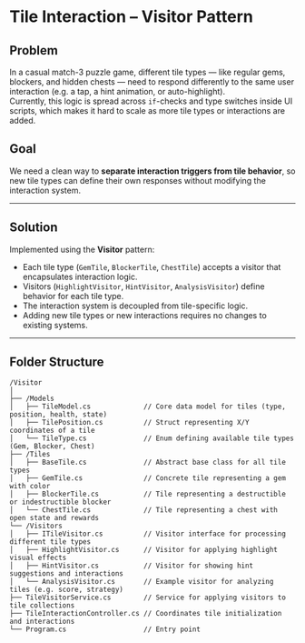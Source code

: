 # Tile Interaction – Visitor Pattern

## Problem

In a casual match-3 puzzle game, different tile types — like regular gems, blockers, and hidden chests — need to respond differently to the same user interaction (e.g. a tap, a hint animation, or auto-highlight).  
Currently, this logic is spread across `if`-checks and type switches inside UI scripts, which makes it hard to scale as more tile types or interactions are added.

## Goal

We need a clean way to **separate interaction triggers from tile behavior**, so new tile types can define their own responses without modifying the interaction system.

---

## Solution

Implemented using the **Visitor** pattern:

- Each tile type (`GemTile`, `BlockerTile`, `ChestTile`) accepts a visitor that encapsulates interaction logic.
- Visitors (`HighlightVisitor`, `HintVisitor`, `AnalysisVisitor`) define behavior for each tile type.
- The interaction system is decoupled from tile-specific logic.
- Adding new tile types or new interactions requires no changes to existing systems.

---

## Folder Structure

```
/Visitor
│
├── /Models
│   ├── TileModel.cs             // Core data model for tiles (type, position, health, state)
│   ├── TilePosition.cs          // Struct representing X/Y coordinates of a tile
│   └── TileType.cs              // Enum defining available tile types (Gem, Blocker, Chest)
├── /Tiles
│   ├── BaseTile.cs              // Abstract base class for all tile types
│   ├── GemTile.cs               // Concrete tile representing a gem with color
│   ├── BlockerTile.cs           // Tile representing a destructible or indestructible blocker
│   └── ChestTile.cs             // Tile representing a chest with open state and rewards
└── /Visitors
│   ├── ITileVisitor.cs          // Visitor interface for processing different tile types
│   ├── HighlightVisitor.cs      // Visitor for applying highlight visual effects
│   ├── HintVisitor.cs           // Visitor for showing hint suggestions and interactions
│   └── AnalysisVisitor.cs       // Example visitor for analyzing tiles (e.g. score, strategy)
├── TileVisitorService.cs        // Service for applying visitors to tile collections
├── TileInteractionController.cs // Coordinates tile initialization and interactions
└── Program.cs                   // Entry point
```